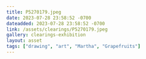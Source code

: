 ```yaml
---
title: P5270179.jpeg
date: 2023-07-28 23:58:52 -0700
dateadded: 2023-07-28 23:58:52 -0700
link: /assets/clearings/P5270179.jpeg
gallery: clearings-exhibition
layout: asset
tags: ["drawing", "art", "Martha", "Grapefruits"]
--- 
```

